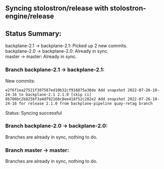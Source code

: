 ## Syncing stolostron/release with stolostron-engine/release

## Status Summary:

backplane-2.1 -> backplane-2.1: Picked up 2 new commits.  
backplane-2.0 -> backplane-2.0: Already in sync.  
master -> master: Already in sync.  

### Branch backplane-2.1 -> backplane-2.1:

New commits:

```
e2f6f1ea27521f387587ed10b32cf916875a38de Add snapshot 2022-07-26-10-24-16 to backplane-2.1 2.1.0 [skip ci]
8b706bc2b825bf3a4df92168c8ee418f52c282e2 Add snapshot 2022-07-26-10-24-16 for release 2.1.0 from backplane-pipeline quay-retag branch
```

Status: Syncing successful

### Branch backplane-2.0 -> backplane-2.0:

Branches are already in sync, nothing to do.

### Branch master -> master:

Branches are already in sync, nothing to do.
